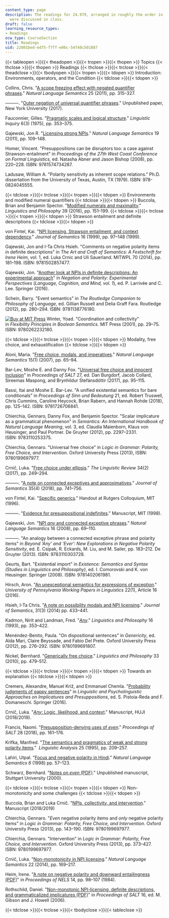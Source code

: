 ```yaml
---
content_type: page
description: The readings for 24.979, arranged in roughly the order in which they
  were discussed in class.
draft: false
learning_resource_types:
- Readings
ocw_type: CourseSection
title: Readings
uid: 22801bed-ed75-f7ff-e06c-54f40c501887
---
```

{{< tableopen >}}{{< theadopen >}}{{< tropen >}}{{< thopen >}}
Topics
{{< thclose >}}{{< thopen >}}
Readings
{{< thclose >}}{{< trclose >}}{{< theadclose >}}{{< tbodyopen >}}{{< tropen >}}{{< tdopen >}}
Introduction: Environments, operators, and the Condition
{{< tdclose >}}{{< tdopen >}}

Collins, Chris. "[A scope freezing effect with negated quantifier phrases](https://doi.org/10.1007/s11050-017-9137-8)." *Natural Language Semantics* 25 (2011), pp. 315–327.

———. "[Outer negation of universal quantifier phrases](https://ling.auf.net/lingbuzz/003642)." Unpublished paper, New York University (2017).

Fauconnier, Gilles. "[Pragmatic scales and logical structure](http://www.jstor.org/stable/4177882)." *Linguistic Inquiry* 6(3) (1975), pp. 353–375.

Gajewski, Jon R. "[Licensing strong NPIs](https://doi.org/10.1007/s11050-010-9067-1)." *Natural Language Semantics* 19 (2011), pp. 109–148.

Homer, Vincent. "Presuppositions can be disruptors too: a case against Strawson-entailment" in *Proceedings of the 27th West Coast Conference on Formal Linguistics,* ed. Natasha Abner and Jason Bishop (2008), pp. 220–228. ISBN: 9781574734287.

Ladusaw, William A. "Polarity sensitivity as inherent scope relations." Ph.D. dissertation from the University of Texas, Austin, TX (1979). ISBN: 978-0824045555.

{{< tdclose >}}{{< trclose >}}{{< tropen >}}{{< tdopen >}}
Environments and modified numeral quantifiers
{{< tdclose >}}{{< tdopen >}}
Buccola, Brian and Benjamin Spector. "[Modified numerals and maximality](https://doi.org/10.1007/s10988-016-9187-2)." *Linguistics and Philosophy* 39 (2016), pp. 151–199.
{{< tdclose >}}{{< trclose >}}{{< tropen >}}{{< tdopen >}}
Strawson entailment and definite descriptions
{{< tdclose >}}{{< tdopen >}}

von Fintel, Kai. "[NPI licensing, Strawson entailment, and context dependency](https://doi.org/10.1093/jos/16.2.97)." *Journal of Semantics* 16 (1999), pp. 97–148 (1999).

Gajewski, Jon and I-Ta Chris Hsieh. "Comments on negative polarity items in definite descriptions" in *The Art and Craft of Semantics: A Festschrift for Irene Heim*, vol. 1, ed. Luka Crnic and Uli Sauerland. MITWPL 70 (2014), pp. 181–198. ISBN: 9781502857477.

Gajewski, Jon. "[Another look at NPIs in definite descriptions: An experimental approach](https://doi.org/10.1007/978-3-319-17464-8_13)" in *Negation and Polarity: Experimental Perspectives* (*Language, Cognition, and Mind, vol. 1*), ed. P. Larrivée and C. Lee. Springer (2016).

Schein, Barry. "Event semantics" in *The Routledge Companion to Philosophy of Language*, ed. Gillian Russell and Delia Graff Fara. Routledge (2012), pp. 280–294. ISBN: 9781138776180.

[![Buy at MIT Press](/images/mp_logo.gif)](https://mitpress.mit.edu/9780262232180) Winter, Yoad. "Coordination and collectivity" in *Flexibility Principles in Boolean Semantics*. MIT Press (2001), pp. 29–75. ISBN: 9780262232180.

{{< tdclose >}}{{< trclose >}}{{< tropen >}}{{< tdopen >}}
Modality, free choice, and exhaustification
{{< tdclose >}}{{< tdopen >}}

Aloni, Maria. "[Free choice, modals, and imperatives](https://doi.org/10.1007/s11050-007-9010-2)." *Natural Language Semantics* 15(1) (2007), pp. 65–94.

Bar-Lev, Moshe E. and Danny Fox. "[Universal free choice and innocent inclusion](https://journals.linguisticsociety.org/proceedings/index.php/SALT/article/view/27.95/3817)" in *Proceedings of SALT* 27, ed. Dan Burgdorf, Jacob Collard, Sireemas Maspong, and Brynhildur Stefánsdóttir (2017), pp. 95–115.

Bassi, Itai and Moshe E. Bar-Lev. "A unified existential semantics for bare conditionals" in *Proceedings of Sinn und Bedeutung* 21, ed. Robert Truswell, Chris Cummins, Caroline Heycock, Brian Rabern, and Hannah Rohde (2018), pp. 125–142. ISBN: 9781726706841.

Chierchia, Gennaro, Danny Fox, and Benjamin Spector. "Scalar implicature as a grammatical phenomenon" in *Semantics: An International Handbook of Natural Language Meaning*, vol. 3, ed. Claudia Maienborn, Klaus von Heusinger, and Paul Portner. De Gruyter (2012), pp. 2297–2331. ISBN: 9783110253375.

Chierchia, Gennaro. "Universal free choice" in *Logic in Grammar: Polarity, Free Choice, and Intervention*. Oxford University Press (2013), ISBN: 9780199697977.

Crnič, Luka. "[Free choice under ellipsis](https://doi.org/10.1515/tlr-2017-0002)." *The Linguistic Review* 34(2) (2017), pp. 249–294.

———. "[A note on connected exceptives and approximatives](https://doi.org/10.1093/jos/ffy011)." *Journal of Semantics* 35(4) (2018), pp. 741–756.

von Fintel, Kai. "[Specific generics](https://web.mit.edu/fintel/fintel-1996-specific-generics.pdf)." Handout at Rutgers Colloquium, MIT (1996).

———. "[Evidence for presuppositional indefinites](http://web.mit.edu/fintel/fintel-1998-presupp-indef.pdf)." Manuscript, MIT (1998).

Gajewski, Jon. "[NPI *any* and connected exceptive phrases](https://doi.org/10.1007/s11050-007-9025-8)." *Natural Language Semantics* 16 (2008), pp. 69–110.

———. "An analogy between a connected exceptive phrase and polarity items" in *Beyond ‘Any’ and ‘Ever’: New Explorations in Negative Polarity Sensitivity*, ed. E. Csipak, R. Eckards, M. Liu, and M. Sailer, pp. 183–212. De Gruyter (2013). ISBN: 9783110303728.

Geurts, Bart. "Existential import" in *Existence: Semantics and Syntax (Studies in Linguistics and Philosophy)*, ed. I. Comorovski and K. von Heusinger. Springer (2008). ISBN: 9781402061981.

Hirsch, Aron. "[An unexceptional semantics for expressions of exception](https://repository.upenn.edu/pwpl/vol22/iss1/16)." *University of Pennsylvania Working Papers in Linguistics* 22(1), Article 16 (2016).

Hsieh, I-Ta Chris. "[A note on possibility modals and NPI licensing](https://doi.org/10.1093/jos/fft009)." *Journal of Semantics*, 31(3) (2014) pp. 433–441. 

Kadmon, Nirit and Landman, Fred. "[*Any*](https://doi.org/10.1007/BF00985272)." *Linguistics and Philosophy* 16 (1993), pp. 353–422.

Menéndez-Benito, Paula. "On dispositional sentences" in *Genericity*, ed. Alda Mari, Claire Beyssade, and Fabio Del Prete. Oxford University Press (2012), pp. 276–292. ISBN: 9780199691807.

Nickel, Bernhard. "[Generically free choice](https://doi.org/10.1007/s10988-011-9087-4)." *Linguistics and Philosophy* 33 (2010), pp. 479–512.

{{< tdclose >}}{{< trclose >}}{{< tropen >}}{{< tdopen >}}
Towards an explanation
{{< tdclose >}}{{< tdopen >}}

Cremers, Alexandre, Manuel Križ, and Emmanuel Chemla. "[Probability judgments of gappy sentences](https://doi.org/10.1007/978-3-319-50696-8_5)" in *Linguistic and Psycholinguistic Approaches on Implicatures and Presuppositions*, ed. S. Pistoia-Reda and F. Domaneschi. Springer (2016).

Crnič, Luka. "[*Any*: Logic, likelihood, and context](https://ling.auf.net/lingbuzz/004552)." Manuscript, HUJI (2018/2019).

Francis, Naomi. "[Presupposition-denying uses of *even*](https://journals.linguisticsociety.org/proceedings/index.php/SALT/article/view/28.161/4040)." *Proceedings of SALT* 28 (2018), pp. 161–176.

Krifka, Manfred. "[The semantics and pragmatics of weak and strong polarity items](http://dx.doi.org/10.3765/salt.v4i0.2462)."  *Linguistic Analysis* 25 (1995), pp. 209–257.

Lahiri, Utpal. "[Focus and negative polarity in Hindi](https://doi.org/10.1023/A:1008211808250)." *Natural Language Semantics 6* (1998) pp. 57–123.

Schwarz, Bernhard. "[Notes on *even* (PDF)](http://webpages.mcgill.ca/staff/group4/bschwa8/web/pdf/even.pdf)." Unpublished manuscript, Stuttgart University (2000).

{{< tdclose >}}{{< trclose >}}{{< tropen >}}{{< tdopen >}}
Non-monotonicity and some challenges
{{< tdclose >}}{{< tdopen >}}

Buccola, Brian and Luka Crnič. "[NPIs, collectivity, and intervention](https://ling.auf.net/lingbuzz/004553)." Manuscript (2018/2019)

Chierchia, Gennaro. "*Even* negative polarity items and *only* negative polarity items" in *Logic in Grammar: Polarity, Free Choice, and Intervention*. Oxford University Press (2013), pp. 143–190. ISBN: 9780199697977.

Chierchia, Gennaro. "Intervention" in *Logic in Grammar: Polarity, Free Choice, and Intervention*. Oxford University Press (2013), pp. 373–427. ISBN: 9780199697977.

Crnič, Luka. "[Non-monotonicity in NPI licensing](https://doi.org/10.1007/s11050-014-9104-6)." *Natural Language Semantics* 22 (2014), pp. 169–217.

Heim, Irene. "[A note on negative polarity and downward entailingness (PDF)](https://semanticsarchive.net/Archive/DUxZWMyM/Heim_nels14.pdf)" in *Proceedings of NELS* 14, pp. 98–107 (1984).

Rothschild, Daniel. "[Non-monotonic NPI-licensing, definite descriptions, and grammaticalized implicatures (PDF)](https://ecommons.cornell.edu/bitstream/handle/1813/7590/salt16_rothschild_228_240.pdf)" in *Proceedings of SALT* 16, ed. M. Gibson and J. Howell (2006).

{{< tdclose >}}{{< trclose >}}{{< tbodyclose >}}{{< tableclose >}}